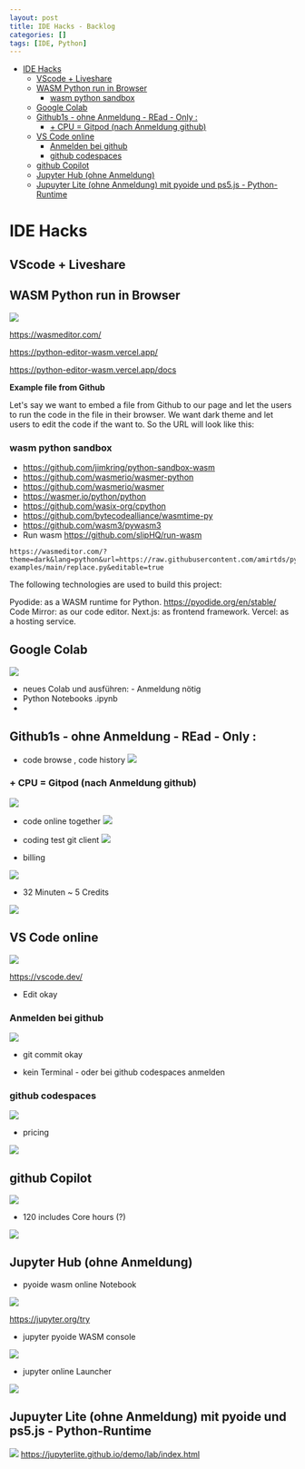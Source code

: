 ```yaml
---
layout: post
title: IDE Hacks - Backlog 
categories: []
tags: [IDE, Python]
--- 
```

- [IDE Hacks](#ide-hacks)
  - [VScode + Liveshare](#vscode--liveshare)
  - [WASM Python run in Browser](#wasm-python-run-in-browser)
    - [wasm python  sandbox](#wasm-python--sandbox)
  - [Google Colab](#google-colab)
  - [Github1s - ohne Anmeldung - REad - Only :](#github1s---ohne-anmeldung---read---only-)
    - [+ CPU  = Gitpod (nach Anmeldung github)](#-cpu---gitpod-nach-anmeldung-github)
  - [VS Code online](#vs-code-online)
    - [Anmelden bei github](#anmelden-bei-github)
    - [github codespaces](#github-codespaces)
  - [github Copilot](#github-copilot)
  - [Jupyter Hub (ohne Anmeldung)](#jupyter-hub-ohne-anmeldung)
  - [Jupuyter Lite (ohne Anmeldung) mit pyoide und ps5.js - Python-Runtime](#jupuyter-lite-ohne-anmeldung-mit-pyoide-und-ps5js---python-runtime)

# IDE Hacks


##  VScode + Liveshare

## WASM Python run in Browser

![](20231207152803_wasmpython.png)

<https://wasmeditor.com/>

<https://python-editor-wasm.vercel.app/>

<https://python-editor-wasm.vercel.app/docs>

**Example file from Github**

Let's say we want to embed a file from Github to our page and let the users to run the code in the file in their browser. We want dark theme and let users to edit the code if the want to. So the URL will look like this:
### wasm python  sandbox 
- <https://github.com/jimkring/python-sandbox-wasm>
- <https://github.com/wasmerio/wasmer-python>
- <https://github.com/wasmerio/wasmer>
- <https://wasmer.io/python/python>
- <https://github.com/wasix-org/cpython>
- <https://github.com/bytecodealliance/wasmtime-py>
- <https://github.com/wasm3/pywasm3>
- Run wasm <https://github.com/slipHQ/run-wasm>
```
https://wasmeditor.com/?theme=dark&lang=python&url=https://raw.githubusercontent.com/amirtds/python-examples/main/replace.py&editable=true
```

The following technologies are used to build this project:

Pyodide: as a WASM runtime for Python. <https://pyodide.org/en/stable/>
Code Mirror: as our code editor.
Next.js: as frontend framework.
Vercel: as a hosting service.

## Google Colab 
![](20231207153623_googleColab.png)

- neues Colab und ausführen:  - Anmeldung nötig 
- Python Notebooks .ipynb
- 
## Github1s - ohne Anmeldung - REad - Only : 

- code browse , code history 
![](../picss/20231207160434_github1s.png)

### + CPU  = Gitpod (nach Anmeldung github)
![](../picss/20231207160723_gitpod_commection.png)

- code online together 
![](../pics/20231207160914_gitpod_ide_and_console.png)

- coding test git client 
![](../picss/20231207161135_coding_test_git_commit.png)
- billing 

![](../pics/20231207161450_gitpod_billing.png)

- 32 Minuten ~ 5 Credits 

![](../pics/20231207162332_gitpod_credits.png)

## VS Code online 

![](../pics/20231207155910_vscode_online.png)

<https://vscode.dev/>

- Edit okay 

### Anmelden bei github 

![](../pics/20231207162924.png)

- git commit okay

- kein Terminal - oder bei github codespaces anmelden 

### github codespaces 

![](../pics/20231207163133_github_codespaces.png)
- pricing 

![](../pics/20231207163515_copilot_pricing.png)

## github Copilot 

![](../s/20231207163408_githubCopilotPricing.png)

- 120 includes Core hours (?)


![](../pics/20231207163821_github_codespaces_pricing.png)


## Jupyter Hub (ohne Anmeldung)

- pyoide wasm online Notebook 

![](../pics/20231207165721_jupyter_pyodide.png)

<https://jupyter.org/try>

- jupyter pyoide WASM console 

![](../pics/20231207170113_jupyter_pyoide_console.png)

- jupyter online Launcher 

![](../pics/20231207170445_jupyter_launcher.png)


## Jupuyter Lite (ohne Anmeldung) mit pyoide und ps5.js - Python-Runtime 

![](../pics/20231207170829_jupyterlite_selection.png)
<https://jupyterlite.github.io/demo/lab/index.html>
